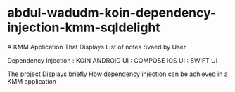 # abdul-wadudm-koin-dependency-injection-kmm-sqldelight

A KMM Application That Displays List of notes Svaed by User 


Dependency Injection : KOIN 
ANDROID UI : COMPOSE 
IOS UI : SWIFT UI 

The project Displays briefly How dependency injection can be achieved in a KMM application